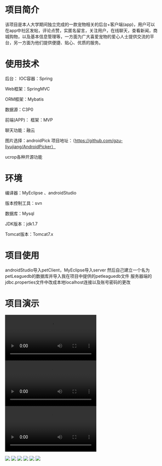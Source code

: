 # 项目简介
该项目是本人大学期间独立完成的一款宠物相关的后台+客户端(app)，用户可以在app中社区发帖，评论点赞，实匿名留言，关注用户，在线聊天，查看新闻，商城购物，以及基本信息管理等，一方面为广大喜爱宠物的爱心人士提供交流的平台，另一方面为他们提供便捷、贴心、优质的服务。

# 使用技术
后台：
IOC容器：Spring

Web框架：SpringMVC

ORM框架：Mybatis

数据源：C3P0

前端(APP)：
框架：MVP

聊天功能：融云

图片选择：androidPick 项目地址：（https://github.com/gzu-liyujiang/AndroidPicker）

ucrop各种开源功能

# 环境
编译器：MyEclipse 、androidStudio

版本控制工具：svn

数据库：Mysql

JDK版本：jdk1.7

Tomcat版本：Tomcat7.x

# 项目使用 
androidStudio导入petClient，MyEclipse导入server
然后自己建立一个名为petLeaguedb的数据库并导入我在项目中提供的petleaguedb文件
服务器端的jdbc.properties文件中改成本地localhost连接以及账号密码的更改

# 项目演示

![](https://github.com/songquanhe-gitstudy/pet-androidAndServer/blob/master/image/movie1.mp4)
![](https://github.com/songquanhe-gitstudy/pet-androidAndServer/blob/master/image/movie2.mp4)
![](https://github.com/songquanhe-gitstudy/pet-androidAndServer/blob/master/image/movie3.mp4)

![](https://github.com/songquanhe-gitstudy/pet-androidAndServer/blob/master/image/1.png)
![](https://github.com/songquanhe-gitstudy/pet-androidAndServer/blob/master/image/2.png)
![](https://github.com/songquanhe-gitstudy/pet-androidAndServer/blob/master/image/3.png)
![](https://github.com/songquanhe-gitstudy/pet-androidAndServer/blob/master/image/4.png)
![](https://github.com/songquanhe-gitstudy/pet-androidAndServer/blob/master/image/5.png)
![](https://github.com/songquanhe-gitstudy/pet-androidAndServer/blob/master/image/6.png)
